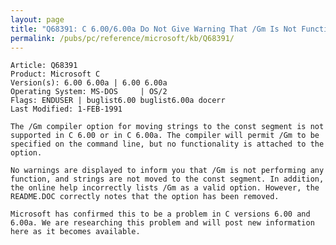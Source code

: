 ```yaml
---
layout: page
title: "Q68391: C 6.00/6.00a Do Not Give Warning That /Gm Is Not Functioning"
permalink: /pubs/pc/reference/microsoft/kb/Q68391/
---
```


	Article: Q68391
	Product: Microsoft C
	Version(s): 6.00 6.00a | 6.00 6.00a
	Operating System: MS-DOS     | OS/2
	Flags: ENDUSER | buglist6.00 buglist6.00a docerr
	Last Modified: 1-FEB-1991
	
	The /Gm compiler option for moving strings to the const segment is not
	supported in C 6.00 or in C 6.00a. The compiler will permit /Gm to be
	specified on the command line, but no functionality is attached to the
	option.
	
	No warnings are displayed to inform you that /Gm is not performing any
	function, and strings are not moved to the const segment. In addition,
	the online help incorrectly lists /Gm as a valid option. However, the
	README.DOC correctly notes that the option has been removed.
	
	Microsoft has confirmed this to be a problem in C versions 6.00 and
	6.00a. We are researching this problem and will post new information
	here as it becomes available.
